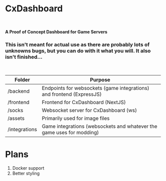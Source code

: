 # CxDashboard

<br />

**A Proof of Concept Dashboard for Game Servers**
### This isn't meant for actual use as there are probably lots of unknowns bugs, but you can do with it what you will. It also isn't finished...

<br />

| Folder        | Purpose                                                               |
|---------------|-----------------------------------------------------------------------|
| /backend      | Endpoints for websockets (game integrations) and frontend (ExpressJS) |
| /frontend     | Frontend for CxDashboard (NextJS)                                     |
| /socks        | Websocket server for CxDashboard (ws)                                 |
| /assets       | Primarily used for image files                                        |
| /integrations | Game integrations (websockets and whatever the game uses for modding) |

# Plans

1. Docker support
2. Better styling
